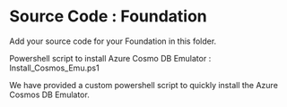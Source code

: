 # Source Code : Foundation

Add your source code for your Foundation in this folder.


Powershell script to install Azure Cosmo DB Emulator : Install_Cosmos_Emu.ps1

We have provided a custom powershell script to quickly install the Azure Cosmos DB Emulator.

